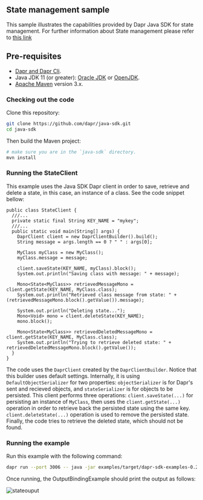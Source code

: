 ## State management sample

This sample illustrates the capabilities provided by Dapr Java SDK for state management. For further information about State management please refer to [this link](https://github.com/dapr/docs/blob/master/concepts/state-management/state-management.md)  

## Pre-requisites

* [Dapr and Dapr Cli](https://github.com/dapr/docs/blob/master/getting-started/environment-setup.md#environment-setup).
* Java JDK 11 (or greater): [Oracle JDK](https://www.oracle.com/technetwork/java/javase/downloads/index.html#JDK11) or [OpenJDK](https://jdk.java.net/13/).
* [Apache Maven](https://maven.apache.org/install.html) version 3.x.

### Checking out the code

Clone this repository:

```sh
git clone https://github.com/dapr/java-sdk.git
cd java-sdk
```

Then build the Maven project:

```sh
# make sure you are in the `java-sdk` directory.
mvn install
```

### Running the StateClient
This example uses the Java SDK Dapr client in order to save, retrieve and delete a state, in this case, an instance of a class. See the code snippet bellow: 

```
public class StateClient {
  ///...
  private static final String KEY_NAME = "mykey";
  ///...
  public static void main(String[] args) {
    DaprClient client = new DaprClientBuilder().build();
    String message = args.length == 0 ? " " : args[0];

    MyClass myClass = new MyClass();
    myClass.message = message;

    client.saveState(KEY_NAME, myClass).block();
    System.out.println("Saving class with message: " + message);

    Mono<State<MyClass>> retrievedMessageMono = client.getState(KEY_NAME, MyClass.class);
    System.out.println("Retrieved class message from state: " + (retrievedMessageMono.block().getValue()).message);

    System.out.println("Deleting state...");
    Mono<Void> mono = client.deleteState(KEY_NAME);
    mono.block();

    Mono<State<MyClass>> retrievedDeletedMessageMono = client.getState(KEY_NAME, MyClass.class);
    System.out.println("Trying to retrieve deleted state: " + retrievedDeletedMessageMono.block().getValue());
  }
}
```
The code uses the `DaprClient` created by the `DaprClientBuilder`. Notice that this builder uses default settings. Internally, it is using `DefaultObjectSerializer` for two properties: `objectSerializer` is for Dapr's sent and recieved objects, and `stateSerializer` is for objects to be persisted. This client performs three operations: `client.saveState(...)` for persisting an instance of  `MyClass`, then uses the `client.getState(...)` operation in order to retrieve back the persisted state using the same key. `client.deleteState(...)` operation is used to remove the persisted state. Finally, the code tries  to retrieve the deleted state, which should not be found.   

### Running the example

Run this example with the following command:
```sh
dapr run --port 3006 -- java -jar examples/target/dapr-sdk-examples-0.2.0-SNAPSHOT-exec.jar io.dapr.examples.state.StateClient 'my message'
```
Once running, the OutputBindingExample should print the output as follows:

![stateouput](../../../../../resources/img/state.png)
